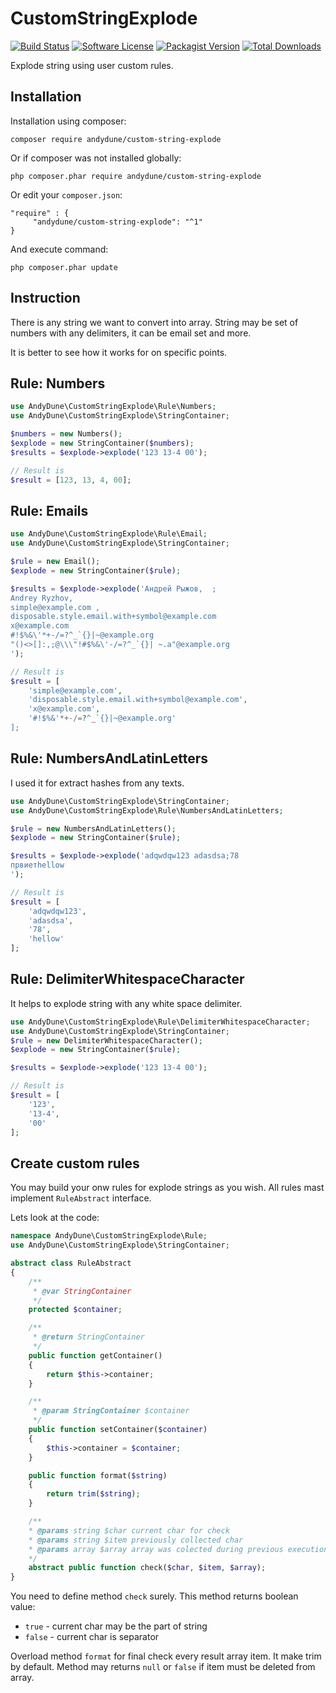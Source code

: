# CustomStringExplode

[![Build Status](https://travis-ci.org/AndyDune/CustomStringExplode.svg?branch=master)](https://travis-ci.org/AndyDune/CustomStringExplode)
[![Software License](https://img.shields.io/badge/license-MIT-brightgreen.svg?style=flat-square)](LICENSE)
[![Packagist Version](https://img.shields.io/packagist/v/andydune/custom-string-explode.svg?style=flat-square)](https://packagist.org/packages/andydune/custom-string-explode)
[![Total Downloads](https://img.shields.io/packagist/dt/andydune/custom-string-explode.svg?style=flat-square)](https://packagist.org/packages/andydune/custom-string-explode)


Explode string using user custom rules.


Installation
------------

Installation using composer:

```
composer require andydune/custom-string-explode
```
Or if composer was not installed globally:
```
php composer.phar require andydune/custom-string-explode
```
Or edit your `composer.json`:
```
"require" : {
     "andydune/custom-string-explode": "^1"
}

```
And execute command:
```
php composer.phar update
```

Instruction
-------------

There is any string we want to convert into array. String may be set of numbers with any delimiters, it can be email set and more.

It is better to see how it works for on specific points. 

## Rule: Numbers

```php
use AndyDune\CustomStringExplode\Rule\Numbers;
use AndyDune\CustomStringExplode\StringContainer;

$numbers = new Numbers();
$explode = new StringContainer($numbers);
$results = $explode->explode('123 13-4 00');

// Result is
$result = [123, 13, 4, 00];

```

## Rule: Emails

```php
use AndyDune\CustomStringExplode\Rule\Email;
use AndyDune\CustomStringExplode\StringContainer;

$rule = new Email();
$explode = new StringContainer($rule);

$results = $explode->explode('Андрей Рыжов,  ;
Andrey Ryzhov,
simple@example.com ,
disposable.style.email.with+symbol@example.com
x@example.com
#!$%&\'*+-/=?^_`{}|~@example.org
"()<>[]:,;@\\\"!#$%&\'-/=?^_`{}| ~.a"@example.org
');

// Result is
$result = [
    'simple@example.com', 
    'disposable.style.email.with+symbol@example.com', 
    'x@example.com', 
    '#!$%&'*+-/=?^_`{}|~@example.org'
];

```

## Rule: NumbersAndLatinLetters

I used it for extract hashes from any texts.

```php
use AndyDune\CustomStringExplode\StringContainer;
use AndyDune\CustomStringExplode\Rule\NumbersAndLatinLetters;

$rule = new NumbersAndLatinLetters();
$explode = new StringContainer($rule);

$results = $explode->explode('adqwdqw123 adasdsa;78
првиетhellow
');

// Result is
$result = [
    'adqwdqw123', 
    'adasdsa', 
    '78', 
    'hellow'
];
```


## Rule: DelimiterWhitespaceCharacter

It helps to explode string with any white space delimiter.
```php
use AndyDune\CustomStringExplode\Rule\DelimiterWhitespaceCharacter;
use AndyDune\CustomStringExplode\StringContainer;
$rule = new DelimiterWhitespaceCharacter();
$explode = new StringContainer($rule);

$results = $explode->explode('123 13-4 00');

// Result is
$result = [
    '123', 
    '13-4', 
    '00' 
];
```


Create custom rules
----------------
You may build your onw rules for explode strings as you wish. All rules mast implement `RuleAbstract` interface.

Lets look at the code:
```php
namespace AndyDune\CustomStringExplode\Rule;
use AndyDune\CustomStringExplode\StringContainer;

abstract class RuleAbstract
{
    /**
     * @var StringContainer
     */
    protected $container;

    /**
     * @return StringContainer
     */
    public function getContainer()
    {
        return $this->container;
    }

    /**
     * @param StringContainer $container
     */
    public function setContainer($container)
    {
        $this->container = $container;
    }

    public function format($string)
    {
        return trim($string);
    }

    /**
    * @params string $char current char for check
    * @params string $item previously collected char
    * @params array $array array was colected during previous executions of method
    */
    abstract public function check($char, $item, $array);
}
```

You need to define method `check` surely. This method returns boolean value:

- `true` - current char may be the part of string
- `false` - current char is separator 

Overload method `format` for final check every result array item. It make trim by default. 
Method may returns `null` or `false` if item must be deleted from array.
